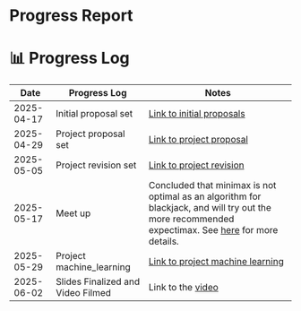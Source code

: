 # Progress Report

# 📊 Progress Log

| Date       | Progress Log                       | Notes                                |
|------------|------------------------------------|--------------------------------------|
| 2025-04-17 | Initial proposal set               | [Link to initial proposals](https://docs.google.com/presentation/d/1h08vLFtgbpRTbGIB-irMOaQH7YDbldlitZrJx3UhOXw/edit?usp=sharing)|
| 2025-04-29 | Project proposal set               | [Link to project proposal](https://docs.google.com/presentation/d/1PhAgrCLQFOyuSNn9m_dn_GebH-w0txDpiTCsb4QrWjY/edit?usp=sharing) |
| 2025-05-05 | Project revision set               | [Link to project revision](https://docs.google.com/presentation/d/1EX1xMv10ShAO_0DH6ND6nNhmkpi7Kte4FElJsngIejg/edit) |
| 2025-05-17 | Meet up                            | Concluded that minimax is not optimal as an algorithm for blackjack, and will try out the more recommended expectimax. See [here](https://stackoverflow.com/questions/31904468/blackjack-minimax-algorithm) for more details. |
| 2025-05-29 | Project machine_learning               | [Link to project machine learning](https://docs.google.com/presentation/d/1oXwCmPFSoc4kJ1Zxv1RyYzh64NA5eVnK/edit?usp=sharing&ouid=103399629112844789540&rtpof=true&sd=true)|
| 2025-06-02 | Slides Finalized and Video Filmed  | Link to the [video](https://www.youtube.com/watch?v=pCeW7Vu8BG0)  |

